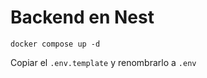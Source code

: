 # Backend en Nest

```
docker compose up -d

```

Copiar el ```.env.template``` y renombrarlo a ```.env```